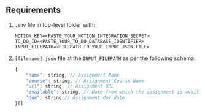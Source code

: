 ## Requirements

1. `.env` file in top-level folder with:
	```text
	NOTION_KEY=<PASTE_YOUR_NOTION_INTEGRATION_SECRET>
	TO_DO_ID=<PASTE_YOUR_TO_DO_DATABASE_IDENTIFIER>
	INPUT_FILEPATH=<FILEPATH TO YOUR INPUT JSON FILE>
	```

2. `[filename].json` file at the `INPUT_FILEPATH` as per the following schema:
	```javascript
	{
		"name": string, // Assignment Name
		"course": string, // Assignment Course Name
		"url": string, // Assignment URL
		"available": string, // Date from which the assignment is available
		"due": string // Assignment due date
	}[]
	```